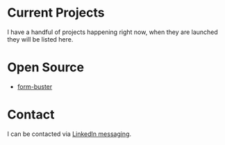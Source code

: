 # Current Projects
I have a handful of projects happening right now, when they are launched they will be listed here.

# Open Source
<ul>
  <li>
    <a href="https://github.com/brandalorian/form-buster">form-buster</a>
  </li>
</ul>

# Contact
I can be contacted via [LinkedIn messaging](https://www.linkedin.com/in/brandon-kent/).
